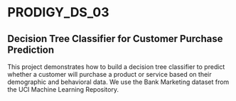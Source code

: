 # PRODIGY_DS_03

<h2> Decision Tree Classifier for Customer Purchase Prediction</h2>

This project demonstrates how to build a decision tree classifier to predict whether a customer will purchase a product or service based on their demographic and behavioral data. We use the Bank Marketing dataset from the UCI Machine Learning Repository.
